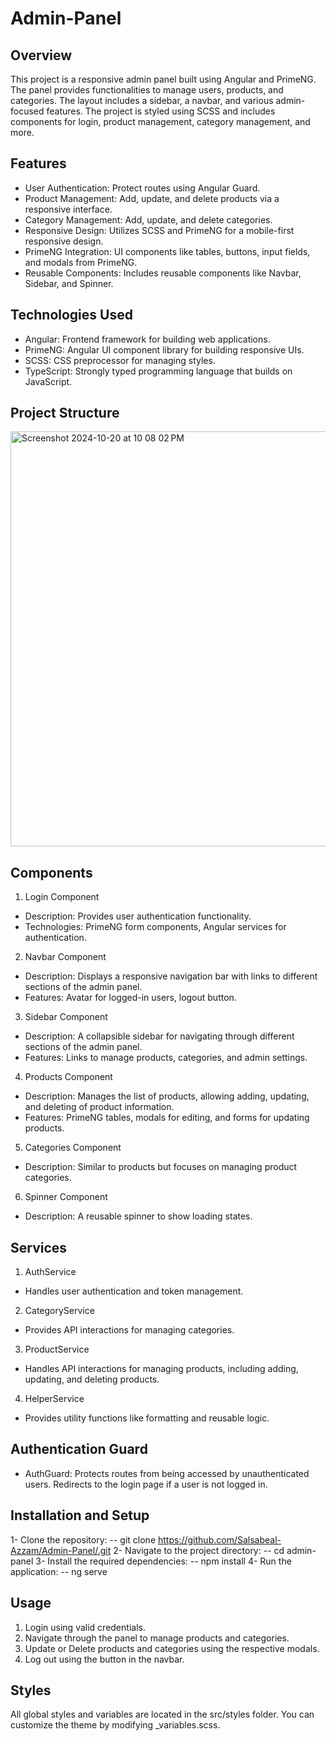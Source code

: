 # Admin-Panel

## Overview
This project is a responsive admin panel built using Angular and PrimeNG. The panel provides functionalities to manage users, products, and categories. The layout includes a sidebar, a navbar, and various admin-focused features. The project is styled using SCSS and includes components for login, product management, category management, and more.

## Features
- User Authentication: Protect routes using Angular Guard.
- Product Management: Add, update, and delete products via a responsive interface.
- Category Management: Add, update, and delete categories.
- Responsive Design: Utilizes SCSS and PrimeNG for a mobile-first responsive design.
- PrimeNG Integration: UI components like tables, buttons, input fields, and modals from PrimeNG.
- Reusable Components: Includes reusable components like Navbar, Sidebar, and Spinner.

## Technologies Used
- Angular: Frontend framework for building web applications.
- PrimeNG: Angular UI component library for building responsive UIs.
- SCSS: CSS preprocessor for managing styles.
- TypeScript: Strongly typed programming language that builds on JavaScript.


## Project Structure 
<img width="664" alt="Screenshot 2024-10-20 at 10 08 02 PM" src="https://github.com/user-attachments/assets/b75638ef-99d2-4050-8e04-7a4a9d7732e0">

## Components
1. Login Component
- Description: Provides user authentication functionality.
- Technologies: PrimeNG form components, Angular services for authentication.
2. Navbar Component
- Description: Displays a responsive navigation bar with links to different sections of the admin panel.
- Features: Avatar for logged-in users, logout button.
3. Sidebar Component
- Description: A collapsible sidebar for navigating through different sections of the admin panel.
- Features: Links to manage products, categories, and admin settings.
4. Products Component
- Description: Manages the list of products, allowing adding, updating, and deleting of product information.
- Features: PrimeNG tables, modals for editing, and forms for updating products.
5. Categories Component
- Description: Similar to products but focuses on managing product categories.
6. Spinner Component
- Description: A reusable spinner to show loading states.


## Services
1. AuthService
- Handles user authentication and token management.
2. CategoryService
- Provides API interactions for managing categories.
3. ProductService
- Handles API interactions for managing products, including adding, updating, and deleting products.
4. HelperService
- Provides utility functions like formatting and reusable logic.

## Authentication Guard
- AuthGuard: Protects routes from being accessed by unauthenticated users. Redirects to the login page if a user is not logged in.

## Installation and Setup
1- Clone the repository:
  -- git clone https://github.com/Salsabeal-Azzam/Admin-Panel/.git
2- Navigate to the project directory:
  -- cd admin-panel
3- Install the required dependencies:
  -- npm install
4- Run the application:
  -- ng serve


## Usage
1. Login using valid credentials.
2. Navigate through the panel to manage products and categories.
3. Update or Delete products and categories using the respective modals.
4. Log out using the button in the navbar.

## Styles
All global styles and variables are located in the src/styles folder. You can customize the theme by modifying _variables.scss.
